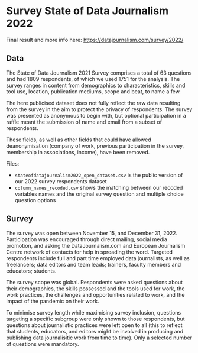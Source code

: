 # Survey State of Data Journalism 2022

Final result and more info here: https://datajournalism.com/survey/2022/

## Data

The State of Data Journalism 2021 Survey comprises a total of 63 questions and had 1809 respondents, of which we used 1751 for the analysis. The survey ranges in content from demographics to characteristics, skills and tool use, location, publication mediums, scope and beat, to name a few. 

The here publicised dataset does not fully reflect the raw data resulting from the survey in the aim to protect the privacy of respondents. The survey was presented as anonymous to begin with, but optional participation in a raffle meant the submission of name and email from a subset of respondents. 

These fields, as well as other fields that could have allowed deanonymisation (company of work, previous participation in the survey, membership in associations, income), have been removed.

Files:
- `stateofdatajournalism2022_open_dataset.csv` is the public version of our 2022 survey respondents dataset
- `column_names_recoded.csv` shows the matching between our recoded variables names and the original survey question and multiple choice question options

## Survey

The survey was open between November 15, and December 31, 2022. Participation was encouraged through direct mailing, social media promotion, and asking the DataJournalism.com and European Journalism Centre network of contacts for help in spreading the word. Targeted respondents include full and part time employed data journalists, as well as freelancers; data editors and team leads; trainers, faculty members and educators; students. 

The survey scope was global. Respondents were asked questions about their demographics, the skills possessed and the tools used for work, the work practices, the challenges and opportunities related to work, and the impact of the pandemic on their work. 

To minimise survey length while maximising survey inclusion, questions targeting a specific subgroup were only shown to those respondents, but questions about journalistic practices were left open to all (this to reflect that students, educators, and editors might be involved in producing and publishing data journalisitic work from time to time). Only a selected number of questions were mandatory.
